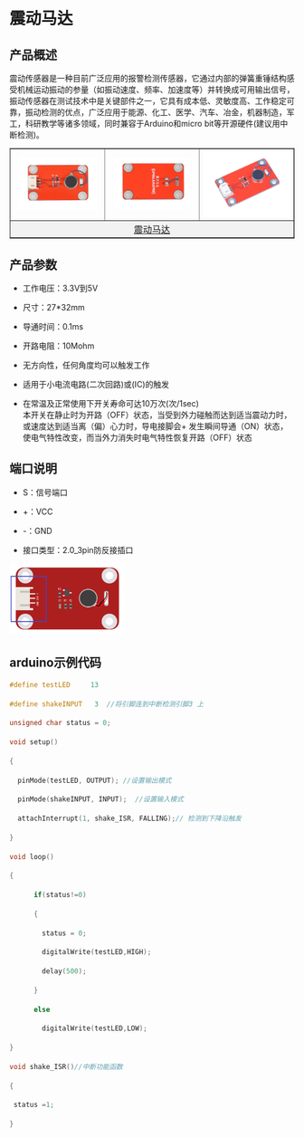 # 震动马达

## 产品概述

震动传感器是一种目前广泛应用的报警检测传感器，它通过内部的弹簧重锤结构感受机械运动振动的参量（如振动速度、频率、加速度等）并转换成可用输出信号，振动传感器在测试技术中是关键部件之一，它具有成本低、灵敏度高、工作稳定可靠，振动检测的优点，广泛应用于能源、化工、医学、汽车、冶金，机器制造，军工，科研教学等诸多领域，同时兼容于Arduino和micro bit等开源硬件(建议用中断检测)。

<table border="1">

<tr>
  <td align="center"><img src="../img/OJFF19/01.jpg" width=92% /></td>
  <td align="center"><img src="../img/OJFF19/02.jpg" width=90% /></td>
  <td align="center"><img src="../img/OJFF19/03.jpg" /></td>
</tr>
<tr>
  <td style="background-color:rgb(232,232,232,0.5) "colspan="3" align="center"> <a href="https://item.taobao.com/item.htm?id=638039232124"><font style="font-size:16px"> 震动马达</font></a> </td>
</tr>
</table>

## 产品参数

+ 工作电压：3.3V到5V
  
+ 尺寸：27*32mm
  
+ 导通时间：0.1ms
  
+ 开路电阻：10Mohm
  
+ 无方向性，任何角度均可以触发工作
  
+ 适用于小电流电路(二次回路)或(IC)的触发
  
+ 在常温及正常使用下开关寿命可达10万次(次/1sec)  
  本开关在静止时为开路（OFF）状态，当受到外力碰触而达到适当震动力时，或速度达到适当离（偏）心力时，导电接脚会+ 发生瞬间导通（ON）状态，使电气特性改变，而当外力消失时电气特性恢复开路（OFF）状态

## 端口说明

+ S：信号端口

+ +：VCC

+ -：GND

+ 接口类型：2.0_3pin防反接插口 

<img src="../img/OJFF19/04.png" width=40% />

## arduino示例代码

```C++
#define testLED     13

#define shakeINPUT   3  //将引脚连到中断检测引脚3 上

unsigned char status = 0;

void setup()

{

  pinMode(testLED, OUTPUT); //设置输出模式

  pinMode(shakeINPUT, INPUT);  //设置输入模式

  attachInterrupt(1, shake_ISR, FALLING);// 检测到下降沿触发

}

void loop()

{

      if(status!=0)

      {

        status = 0;

        digitalWrite(testLED,HIGH);

        delay(500);

      } 

      else

        digitalWrite(testLED,LOW);

}

void shake_ISR()//中断功能函数

{

 status =1;

}
```